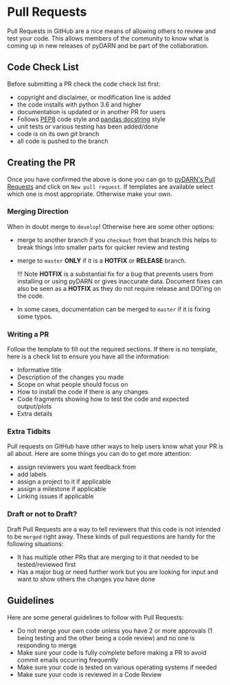 <!--Copyright (C) 2020 SuperDARN Canada, University of Saskatchewan 
Author(s): Marina Schmidt 
Modifications:

Disclaimer:
pyDARN is under the LGPL v3 license found in the root directory LICENSE.md 
Everyone is permitted to copy and distribute verbatim copies of this license 
document, but changing it is not allowed.

This version of the GNU Lesser General Public License incorporates the terms
and conditions of version 3 of the GNU General Public License, supplemented by
the additional permissions listed below.
-->

# Pull Requests 

Pull Requests in GitHub are a nice means of allowing others to review and test your code. 
This allows members of the community to know what is coming up in new releases of pyDARN and be part of the collaboration.  


## Code Check List

Before submitting a PR check the code check list first:

- copyright and disclaimer, or modification line is added 
- the code installs with python 3.6 and higher 
- documentation is updated or in another PR for users 
- Follows [PEP8](https://www.python.org/dev/peps/pep-0008/) code style and [pandas docstring](https://pandas.pydata.org/pandas-docs/stable/development/contributing_docstring.html) style
- unit tests or various testing has been added/done 
- code is on its own *git* branch
- all code is pushed to the branch 

## Creating the PR 

Once you have confirmed the above is done you can go to [pyDARN's Pull Requests](https://github.com/SuperDARN/pydarn/pulls)
and click on `New pull request`. If templates are available select which one is most appropriate. Otherwise make your own. 

### Merging Direction 

When in doubt merge to `develop`! Otherwise here are some other options:

- merge to another branch if you `checkout` from that branch this helps to break things into smaller parts for quicker review and testing
- merge to `master` **ONLY** if it is a **HOTFIX** or **RELEASE** branch. 

    !!! Note
        **HOTFIX** is a substantial fix for a bug that prevents users from installing or using pyDARN or gives inaccurate data. Document fixes can 
        also be seen as a **HOTFIX** as they do not require release and DOI'ing on the code. 

- In some cases, documentation can be merged to `master` if it is fixing some typos. 

### Writing a PR

Follow the template to fill out the required sections. If there is no template, here is a check list to ensure you have all the information: 

- Informative title 
- Description of the changes you made 
- Scope on what people should focus on 
- How to install the code if there is any changes 
- Code fragments showing how to test the code and expected output/plots
- Extra details 

### Extra Tidbits

Pull requests on GitHub have other ways to help users know what your PR is all about. 
Here are some things you can do to get more attention:

- assign reviewers you want feedback from 
- add labels
- assign a project to it if applicable 
- assign a milestone if applicable 
- Linking issues if applicable

### Draft or not to Draft? 

Draft Pull Requests are a way to tell reviewers that this code is not intended to be `merged` right away. 
These kinds of pull requestions are handy for the following situations:

- It has multiple other PRs that are merging to it that needed to be tested/reviewed first 
- Has a major bug or need further work but you are looking for input and want to show others the changes you have done

## Guidelines 

Here are some general guidelines to follow with Pull Requests: 

- Do not merge your own code unless you have 2 or more approvals (1 being testing and the other being a code review) and no one is responding to merge 
- Make sure your code is fully complete before making a PR to avoid commit emails occurring frequently 
- Make sure your code is tested on various operating systems if needed 
- Make sure your code is reviewed in a Code Review 
